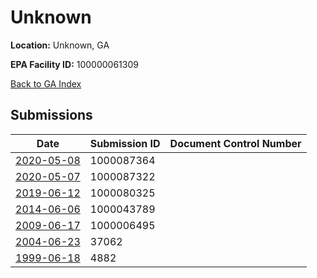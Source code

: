 # Unknown

**Location:** Unknown, GA

**EPA Facility ID:** 100000061309

[Back to GA Index](../../index.md)

## Submissions

| Date | Submission ID | Document Control Number |
|------|--------------|-------------------------|
| [2020-05-08](submissions/1000087364.md) | 1000087364 |  |
| [2020-05-07](submissions/1000087322.md) | 1000087322 |  |
| [2019-06-12](submissions/1000080325.md) | 1000080325 |  |
| [2014-06-06](submissions/1000043789.md) | 1000043789 |  |
| [2009-06-17](submissions/1000006495.md) | 1000006495 |  |
| [2004-06-23](submissions/37062.md) | 37062 |  |
| [1999-06-18](submissions/4882.md) | 4882 |  |
